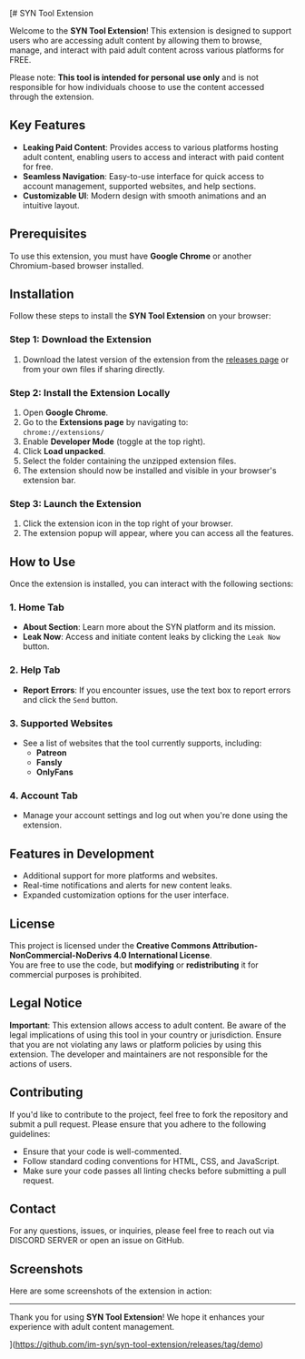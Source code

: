[# SYN Tool Extension

Welcome to the **SYN Tool Extension**! This extension is designed to support users who are accessing adult content by allowing them to browse, manage, and interact with paid adult content across various platforms for FREE.

Please note: **This tool is intended for personal use only** and is not responsible for how individuals choose to use the content accessed through the extension.

## Key Features

- **Leaking Paid Content**: Provides access to various platforms hosting adult content, enabling users to access and interact with paid content for free.
- **Seamless Navigation**: Easy-to-use interface for quick access to account management, supported websites, and help sections.
- **Customizable UI**: Modern design with smooth animations and an intuitive layout.

## Prerequisites

To use this extension, you must have **Google Chrome** or another Chromium-based browser installed.

## Installation

Follow these steps to install the **SYN Tool Extension** on your browser:

### Step 1: Download the Extension

1. Download the latest version of the extension from the [releases page](https://github.com/im-syn/syn-tool-extension/releases/tag/demo) or from your own files if sharing directly.

### Step 2: Install the Extension Locally

1. Open **Google Chrome**.
2. Go to the **Extensions page** by navigating to:  
   `chrome://extensions/`
3. Enable **Developer Mode** (toggle at the top right).
4. Click **Load unpacked**.
5. Select the folder containing the unzipped extension files.
6. The extension should now be installed and visible in your browser's extension bar.

### Step 3: Launch the Extension

1. Click the extension icon in the top right of your browser.
2. The extension popup will appear, where you can access all the features.

## How to Use

Once the extension is installed, you can interact with the following sections:

### 1. **Home Tab**
   - **About Section**: Learn more about the SYN platform and its mission.
   - **Leak Now**: Access and initiate content leaks by clicking the `Leak Now` button.

### 2. **Help Tab**
   - **Report Errors**: If you encounter issues, use the text box to report errors and click the `Send` button.

### 3. **Supported Websites**
   - See a list of websites that the tool currently supports, including:
     - **Patreon**
     - **Fansly**
     - **OnlyFans**

### 4. **Account Tab**
   - Manage your account settings and log out when you're done using the extension.

## Features in Development

- Additional support for more platforms and websites.
- Real-time notifications and alerts for new content leaks.
- Expanded customization options for the user interface.

## License

This project is licensed under the **Creative Commons Attribution-NonCommercial-NoDerivs 4.0 International License**.  
You are free to use the code, but **modifying** or **redistributing** it for commercial purposes is prohibited.

## Legal Notice

**Important**: This extension allows access to adult content. Be aware of the legal implications of using this tool in your country or jurisdiction. Ensure that you are not violating any laws or platform policies by using this extension. The developer and maintainers are not responsible for the actions of users.

## Contributing

If you'd like to contribute to the project, feel free to fork the repository and submit a pull request. Please ensure that you adhere to the following guidelines:

- Ensure that your code is well-commented.
- Follow standard coding conventions for HTML, CSS, and JavaScript.
- Make sure your code passes all linting checks before submitting a pull request.

## Contact

For any questions, issues, or inquiries, please feel free to reach out via DISCORD SERVER or open an issue on GitHub.

## Screenshots

Here are some screenshots of the extension in action:


---

Thank you for using **SYN Tool Extension**! We hope it enhances your experience with adult content management.

](https://github.com/im-syn/syn-tool-extension/releases/tag/demo)
